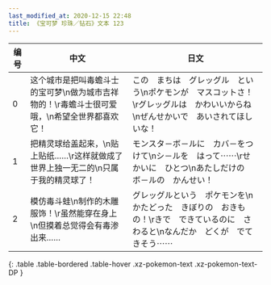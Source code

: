 ```yaml
---
last_modified_at: 2020-12-15 22:48
title: 《宝可梦 珍珠／钻石》文本 123
---
```

| 编号 | 中文 | 日文 |
| ---- | ---- | ---- |
| 0 | 这个城市是把叫毒蟾斗士的宝可梦\n做为城市吉祥物的！\r毒蟾斗士很可爱哦，\n希望全世界都喜欢它！ | この　まちは　グレッグル　という\nポケモンが　マスコットさ！\rグレッグルは　かわいいからね\nぜんせかいで　あいされてほしいな！ |
| 1 | 把精灵球给盖起来，\n贴上贴纸……\r这样就做成了世界上独一无二的\n只属于我的精灵球了！ | モンスタ－ボ－ルに　カバ－をつけて\nシ－ルを　はって⋯⋯\rせかいに　ひとつ\nあたしだけの　ボ－ルの　かんせい！ |
| 2 | 模仿毒斗蛙\n制作的木雕服饰！\r虽然能穿在身上\n但摸着总觉得会有毒渗出来…… | グレッグルという　ポケモンを\nかたどった　きぼりの　おきもの！\rきで　できているのに　さわると\nなんだか　どくが　でてきそう⋯⋯ |
{: .table .table-bordered .table-hover .xz-pokemon-text .xz-pokemon-text-DP }